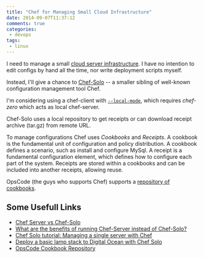 ```yaml
---
title: "Chef for Managing Small Cloud Infrastructure"
date: 2014-09-07T11:37:12
comments: true
categories:
 - devops
tags:
 - linux
---
```


I need to manage a small [cloud server infrastructure][ref-link].
I have no intention to edit configs by hand all the time, nor write deployment scripts myself.

Instead, I'll give a chance to [Chef-Solo][chef-solo] -- a smaller sibling of well-known configuration management tool Chef.
<!--more-->

I'm considering using a chef-client with [`--local-mode`][chef-client-local-mode], which requires _chef-zero_ which acts as local chef-server.

Chef-Solo uses a local repository to get receipts or can download receipt archive (tar.gz) from remote URL.

To manage configurations Chef uses _Cookbooks_ and _Receipts_.
A cookbook is the fundamental unit of configuration and policy distribution. A cookbook defines a scenario, such as install and configure MySql.
A receipt is a fundamental configuration element, which defines how to configure each part of the system.
Receipts are stored within a cookbooks and can be included into another receipts, allowing reuse.

OpsCode (the guys who supports Chef) supports a [repository of cookbooks][opscode-repo].

## Some Usefull Links

- [Chef Server vs Chef-Solo][server-vs-solo]
- [What are the benefits of running Chef-Server instead of Chef-Solo?][benefits]
- [Chef Solo tutorial: Managing a single server with Chef][solo-tutorial]
- [Deploy a basic lamp stack to Digital Ocean with Chef Solo][chef-digitalocean]
- [OpsCode Cookbook Repository][opscode-repo]

[chef-solo]: https://docs.getchef.com/chef_solo.html
[ref-link]: https://www.digitalocean.com/?refcode=3560cbe19651
[solo-tutorial]: http://www.opinionatedprogrammer.com/2011/06/chef-solo-tutorial-managing-a-single-server-with-chef/
[server-vs-solo]: https://serverfault.com/questions/514104/chef-server-vs-chef-solo
[benefits]: https://serverfault.com/questions/283470/what-are-the-benefits-of-running-chef-server-instead-of-chef-solo/403612#403612
[chef-client-local-mode]: https://docs.getchef.com/ctl_chef_client.html#run-in-local-mode
[chef-digitalocean]: http://adamcod.es/2013/06/04/deploy-a-basic-lamp-stack-digital-ocean-chef-solo.html
[opscode-repo]: https://community.opscode.com/cookbooks
